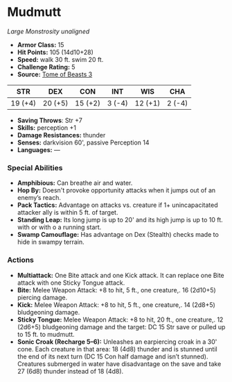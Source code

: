 # Mudmutt

*Large* *Monstrosity* *unaligned*

- **Armor Class:** 15
- **Hit Points:** 105 (14d10+28)
- **Speed:** walk 30 ft. swim 20 ft.
- **Challenge Rating:** 5
- **Source:** [Tome of Beasts 3](https://koboldpress.com/kpstore/product/tome-of-beasts-2-for-5th-edition/)

| STR | DEX | CON | INT | WIS | CHA |
| --- | --- | --- | --- | --- | --- |
| 19 (+4) | 20 (+5) | 15 (+2) | 3 (-4) | 12 (+1) | 2 (-4) |

- **Saving Throws**: Str +7
- **Skills:** perception +1
- **Damage Resistances:** thunder
- **Senses:** darkvision 60', passive Perception 14
- **Languages:** —
### Special Abilities
- **Amphibious:** Can breathe air and water.
- **Hop By:** Doesn't provoke opportunity attacks when it jumps out of an enemy’s reach.
- **Pack Tactics:** Advantage on attacks vs. creature if 1+ unincapacitated attacker ally is within 5 ft. of target.
- **Standing Leap:** Its long jump is up to 20' and its high jump is up to 10 ft. with or with o a running start.
- **Swamp Camouflage:** Has advantage on Dex (Stealth) checks made to hide in swampy terrain.
### Actions
- **Multiattack:** One Bite attack and one Kick attack. It can replace one Bite attack with one Sticky Tongue attack.
- **Bite:** Melee Weapon Attack: +8 to hit, 5 ft., one creature,. 16 (2d10+5) piercing damage.
- **Kick:** Melee Weapon Attack: +8 to hit, 5 ft., one creature,. 14 (2d8+5) bludgeoning damage.
- **Sticky Tongue:** Melee Weapon Attack: +8 to hit, 20 ft., one creature,. 12 (2d6+5) bludgeoning damage and the target: DC 15 Str save or pulled up to 15 ft. to mudmutt.
- **Sonic Croak (Recharge 5–6):** Unleashes an earpiercing croak in a 30' cone. Each creature in that area: 18 (4d8) thunder and is stunned until the end of its next turn (DC 15 Con half damage and isn’t stunned). Creatures submerged in water have disadvantage on the save and take 27 (6d8) thunder instead of 18 (4d8).
